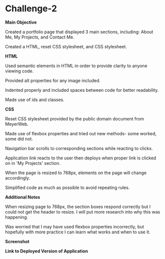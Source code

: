 # Challenge-2

**Main Objective**

Created a portfolio page that displayed 3 main sections, including: About Me, My Projects, and Contact Me.

Created a HTML, reset CSS stylesheet, and CSS stylesheet.

**HTML**

Used semantic elements in HTML in order to provide clarity to anyone viewing code.

Provided alt properties for any image included.

Indented properly and included spaces between code for better readability.

Made use of ids and classes.

**CSS**

Reset CSS stylesheet provided by the public domain document from MeyerWeb.

Made use of flexbox properties and tried out new methods- some worked, some did not.

Navigation bar scrolls to corresponding sections while reacting to clicks.

Application link reacts to the user then deploys when proper link is clicked on in 'My Projects' section.

When the page is resized to 768px, elements on the page will change accordingly.

Simplified code as much as possible to avoid repeating rules.

**Additional Notes**

When resizing page to 768px, the section boxes respond correctly but I could not get the header to resize. I will put more research into why this was happening.

Was worried that I may have used flexbox properties incorrectly, but hopefully with more practice I can learn what works and when to use it.

**Screenshot**

**Link to Deployed Version of Application**

